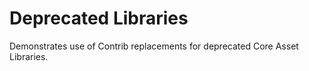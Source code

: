 # Deprecated Libraries
Demonstrates use of Contrib replacements for deprecated Core Asset Libraries.
